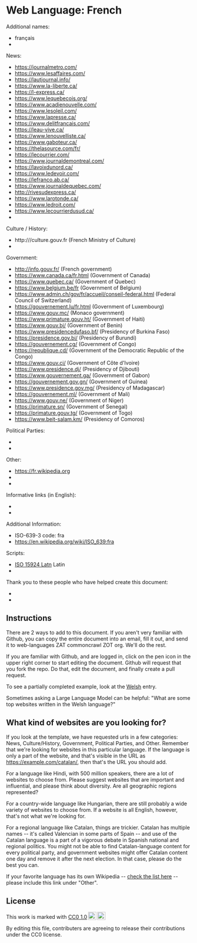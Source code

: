# Web Language: French

Additional names:

- français
-

News:

- https://journalmetro.com/
- https://www.lesaffaires.com/
- https://lautjournal.info/
- https://www.la-liberte.ca/
- https://l-express.ca/
- https://www.lequebecois.org/
- https://www.acadienouvelle.com/
- https://www.lesoleil.com/
- https://www.lapresse.ca/
- https://www.delitfrancais.com/
- https://leau-vive.ca/
- https://www.lenouvelliste.ca/
- https://www.gaboteur.ca/
- https://thelasource.com/fr/
- https://lecourrier.com/
- https://www.journaldemontreal.com/
- https://lavoixdunord.ca/
- https://www.ledevoir.com/
- https://lefranco.ab.ca/
- https://www.journaldequebec.com/
- http://rivesudexpress.ca/
- https://www.larotonde.ca/
- https://www.ledroit.com/
- https://www.lecourrierdusud.ca/
-

Culture / History:

- http:///culture.gouv.fr (French Ministry of Culture)
-

Government:

- http://info.gouv.fr/ (French government)
- https://www.canada.ca/fr.html (Government of Canada)
- https://www.quebec.ca/ (Government of Quebec)
- https://www.belgium.be/fr (Government of Belgium)
- https://www.admin.ch/gov/fr/accueil/conseil-federal.html (Federal Council of Switzerland)
- https://gouvernement.lu/fr.html (Government of Luxembourg)
- https://www.gouv.mc/ (Monaco government)
- https://www.primature.gouv.ht/ (Government of Haiti)
- https://www.gouv.bj/ (Government of Benin)
- https://www.presidencedufaso.bf/ (Presidency of Burkina Faso)
- https://presidence.gov.bi/ (Presidency of Burundi)
- https://gouvernement.cg/ (Government of Congo)
- https://republique.cd/ (Government of the Democratic Republic of the Congo)
- https://www.gouv.ci/ (Government of Côte d'Ivoire)
- https://www.presidence.dj/ (Presidency of Djibouti)
- https://www.gouvernement.ga/ (Government of Gabon)
- https://gouvernement.gov.gn/ (Government of Guinea)
- https://www.presidence.gov.mg/ (Presidency of Madagascar)
- https://gouvernement.ml/ (Government of Mali)
- https://www.gouv.ne/ (Government of Niger)
- https://primature.sn/ (Government of Senegal)
- https://primature.gouv.tg/ (Government of Togo)
- https://www.beit-salam.km/ (Presidency of Comoros)

Political Parties:

-
-

Other:

- https://fr.wikipedia.org
-
-

Informative links (in English):

-
-

Additional Information:

- ISO-639-3 code: fra
- https://en.wikipedia.org/wiki/ISO_639:fra

Scripts:

- <a href="https://en.wikipedia.org/wiki/ISO_15924">ISO 15924 Latn</a> Latin
-

Thank you to these people who have helped create this document:

-
-

## Instructions

There are 2 ways to add to this document. If you aren't very familiar
with Github, you can copy the entire document into an email, fill it
out, and send it to web-languages ZAT commoncrawl ZOT org. We'll do the rest.

If you are familiar with Github, and are logged in, click on the pen
icon in the upper right corner to start editing the document.
Github will request that you fork the repo. Do that, edit the
document, and finally create a pull request.

To see a partially completed example, look at the
[Welsh](../living/welsh.md) entry.

Sometimes asking a Large Language Model can be helpful: "What are some
top websites written in the Welsh language?"

## What kind of websites are you looking for?

If you look at the template, we have requested urls in a few
categories: News, Culture/History, Government, Political Parties, and
Other. Remember that we're looking for websites in this particular
language. If the language is only a part of the website, and that's
visible in the URL as https://example.com/catalan/, then that's the
URL you should add.

For a language like Hindi, with 500 million speakers, there are a lot
of websites to choose from. Please suggest websites that are important
and influential, and please think about diversity. Are all geographic
regions represented?

For a country-wide language like Hungarian, there are still probably a
wide variety of websites to choose from. If a website is all English,
however, that's not what we're looking for.

For a regional language like Catalan, things are trickier. Catalan has
multiple names -- it's called Valencian in some parts of Spain -- and
use of the Catalan language is a part of a vigorous debate in Spanish
national and regional politics. You might not be able to find
Catalan-language content for every political party, and government
websites might offer Catalan content one day and remove it after
the next election. In that case, please do the best you can.

If your favorite language has its own Wikipedia -- [check the list here](https://en.wikipedia.org/wiki/List_of_Wikipedias) --
please include this link under "Other".

## License

<p xmlns:cc="http://creativecommons.org/ns#" >This work is marked with <a href="https://creativecommons.org/publicdomain/zero/1.0/?ref=chooser-v1" target="_blank" rel="license noopener noreferrer" style="display:inline-block;">CC0 1.0<img style="height:22px!important;margin-left:3px;vertical-align:text-bottom;" src="https://mirrors.creativecommons.org/presskit/icons/cc.svg?ref=chooser-v1" alt=""><img style="height:22px!important;margin-left:3px;vertical-align:text-bottom;" src="https://mirrors.creativecommons.org/presskit/icons/zero.svg?ref=chooser-v1" alt=""></a></p>

By editing this file, contributers are agreeing to release their contributions under the CC0 license.
